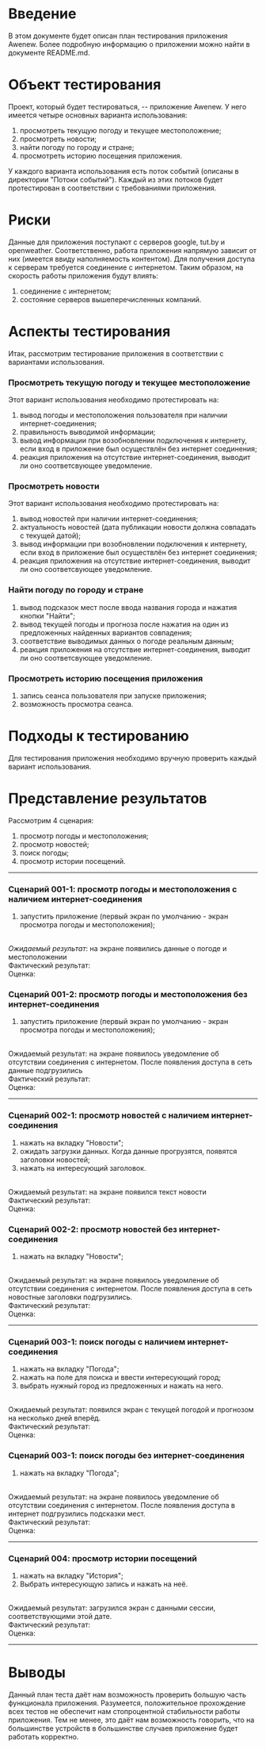# Введение

В этом документе будет описан план тестирования приложения Awenew. Более подробную информацию о приложении можно найти в документе README.md.

# Объект тестирования

Проект, который будет тестироваться, -- приложение Awenew. У него имеется четыре основных варианта использования:

1. просмотреть текущую погоду и текущее местоположение;
2. просмотреть новости;
3. найти погоду по городу и стране;
4. просмотреть историю посещения приложения.

У каждого варианта использования есть поток событий (описаны в директории "Потоки событий"). Каждый из этих потоков будет протестирован в соответствии с требованиями приложения. 

# Риски

Данные для приложения поступают с серверов google, tut.by и openweather. Соответственно, работа приложения напрямую зависит от них (имеется ввиду наполняемость контентом). Для получения доступа к серверам требуется соединение с интернетом. Таким образом, на скорость работы приложения будут влиять:

1. соединение с интернетом;
2. состояние серверов вышеперечисленных компаний.

# Аспекты тестирования

Итак, рассмотрим тестирование приложения в соответствии с вариантами использования. 

### Просмотреть текущую погоду и текущее местоположение
Этот вариант использования необходимо протестировать на:
1. вывод погоды и местоположения пользователя при наличии интернет-соединения;
2. правильность выводимой информации;
3. вывод информации при возобновлении подключения к интернету, если вход в приложение был осуществлён без интернет соединения;
4. реакция приложения на отсутствие интернет-соединения, выводит ли оно соответсвующее уведомление.

### Просмотреть новости
Этот вариант использования необходимо протестировать на:
1. вывод новостей при наличии интернет-соединения;
2. актуальность новостей (дата публикации новости должна совпадать с текущей датой);
3. вывод информации при возобновлении подключения к интернету, если вход в приложение был осуществлён без интернет соединения;
4. реакция приложения на отсутствие интернет-соединения, выводит ли оно соответсвующее уведомление.

### Найти погоду по городу и стране
1. вывод подсказок мест после ввода названия города и нажатия кнопки "Найти";
2. вывод текущей погоды и прогноза после нажатия на один из предложенных найденных вариантов совпадения;
3. соответствие выводимых данных о погоде реальным данным;
4. реакция приложения на отсутствие интернет-соединения, выводит ли оно соответсвующее уведомление.

### Просмотреть историю посещения приложения
1. запись сеанса пользователя при запуске приложения;
2. возможность просмотра сеанса.

# Подходы к тестированию

Для тестирования приложения необходимо вручную проверить каждый вариант использования.

# Представление результатов

Рассмотрим 4 сценария:
1. просмотр погоды и местоположения;
2. просмотр новостей;
3. поиск погоды;
4. просмотр истории посещений.

--------------------------------------------------------------------------------------------------------------------------------------

### Сценарий 001-1: просмотр погоды и местоположения с наличием интернет-соединения
1. запустить приложение (первый экран по умолчанию - экран просмотра погоды и местоположения);
<br />
<i>Ожидаемый результат</i>: на экране появились данные о погоде и местоположении<br />
Фактический результат:<br />
Оценка:<br />

### Сценарий 001-2: просмотр погоды и местоположения без интернет-соединения
1. запустить приложение (первый экран по умолчанию - экран просмотра погоды и местоположения);
<br />
Ожидаемый результат: на экране появилось уведомление об отсутствии соединения с интернетом. После появления доступа в сеть данные подгрузились<br />
Фактический результат:<br />
Оценка:<br />

--------------------------------------------------------------------------------------------------------------------------------------

### Сценарий 002-1: просмотр новостей с наличием интернет-соединения
1. нажать на вкладку "Новости";
2. ожидать загрузки данных. Когда данные прогрузятся, появятся заголовки новостей;
3. нажать на интересующий заголовок.
<br />
Ожидаемый результат: на экране появился текст новости<br />
Фактический результат:<br />
Оценка:<br />

### Сценарий 002-2: просмотр новостей без интернет-соединения
1. нажать на вкладку "Новости";
<br />
Ожидаемый результат: на экране появилось уведомление об отсутствии соединения с интернетом.	После появления доступа в сеть новостные заголовки подгрузились.<br />
Фактический результат:<br />
Оценка:<br />

--------------------------------------------------------------------------------------------------------------------------------------

### Сценарий 003-1: поиск погоды с наличием интернет-соединения
1. нажать на вкладку "Погода";
2. нажать на поле для поиска и ввести интересующий город;
3. выбрать нужный город из предложенных и нажать на него.
<br />
Ожидаемый результат: появился экран с текущей погодой и прогнозом на несколько дней вперёд.<br />
Фактический результат:<br />
Оценка:<br />

### Сценарий 003-1: поиск погоды без интернет-соединения
1. нажать на вкладку "Погода";
<br />
Ожидаемый результат: на экране появилось уведомление об отсутствии соединения с интернетом.	После появления доступа в интернет подгрузились подсказки мест.<br />
Фактический результат:<br />
Оценка:<br />

--------------------------------------------------------------------------------------------------------------------------------------

### Сценарий 004: просмотр истории посещений
1. нажать на вкладку "История";
2. Выбрать интересующую запись и нажать на неё.
<br />
Ожидаемый результат: загрузился экран с данными сессии, соответствующими этой дате.<br />
Фактический результат:<br />
Оценка:<br />

--------------------------------------------------------------------------------------------------------------------------------------

# Выводы

Данный план теста даёт нам возможность проверить большую часть функционала приложения. Разумеется, положительное прохождение всех тестов не обеспечит нам стопроцентной стабильности работы приложения. Тем не менее, это даёт нам возможность говорить, что на большинстве устройств в большинстве случаев приложение будет работать корректно.
